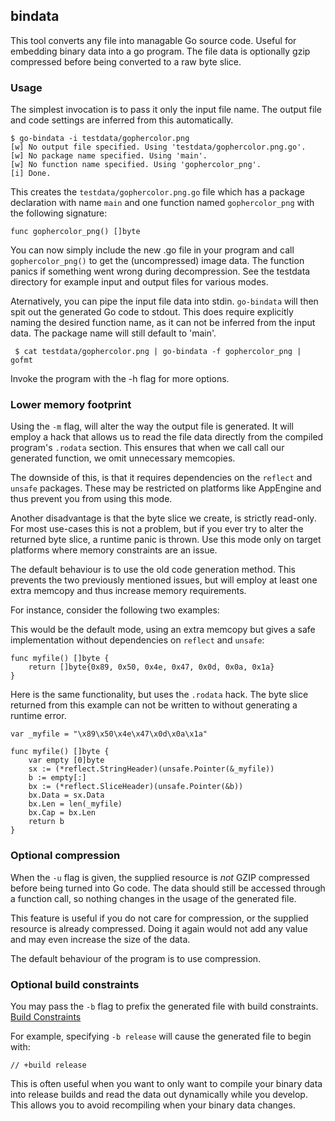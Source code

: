 ## bindata

This tool converts any file into managable Go source code. Useful for embedding
binary data into a go program. The file data is optionally gzip compressed
before being converted to a raw byte slice.

### Usage

The simplest invocation is to pass it only the input file name.
The output file and code settings are inferred from this automatically.

    $ go-bindata -i testdata/gophercolor.png
    [w] No output file specified. Using 'testdata/gophercolor.png.go'.
    [w] No package name specified. Using 'main'.
    [w] No function name specified. Using 'gophercolor_png'.
    [i] Done.

This creates the `testdata/gophercolor.png.go` file which has a package
declaration with name `main` and one function named `gophercolor_png` with
the following signature:

    func gophercolor_png() []byte

You can now simply include the new .go file in your program and call
`gophercolor_png()` to get the (uncompressed) image data. The function panics
if something went wrong during decompression. See the testdata directory for
example input and output files for various modes.

Aternatively, you can pipe the input file data into stdin. `go-bindata` will
then spit out the generated Go code to stdout. This does require explicitly
naming the desired function name, as it can not be inferred from the
input data. The package name will still default to 'main'.

     $ cat testdata/gophercolor.png | go-bindata -f gophercolor_png | gofmt

Invoke the program with the -h flag for more options.


### Lower memory footprint

Using the `-m` flag, will alter the way the output file is generated.
It will employ a hack that allows us to read the file data directly from
the compiled program's `.rodata` section. This ensures that when we call
call our generated function, we omit unnecessary memcopies.

The downside of this, is that it requires dependencies on the `reflect` and
`unsafe` packages. These may be restricted on platforms like AppEngine and
thus prevent you from using this mode.

Another disadvantage is that the byte slice we create, is strictly read-only.
For most use-cases this is not a problem, but if you ever try to alter the
returned byte slice, a runtime panic is thrown. Use this mode only on target
platforms where memory constraints are an issue.

The default behaviour is to use the old code generation method. This
prevents the two previously mentioned issues, but will employ at least one
extra memcopy and thus increase memory requirements.

For instance, consider the following two examples:

This would be the default mode, using an extra memcopy but gives a safe
implementation without dependencies on `reflect` and `unsafe`:

    func myfile() []byte {
        return []byte{0x89, 0x50, 0x4e, 0x47, 0x0d, 0x0a, 0x1a}
    }

Here is the same functionality, but uses the `.rodata` hack.
The byte slice returned from this example can not be written to without
generating a runtime error.

    var _myfile = "\x89\x50\x4e\x47\x0d\x0a\x1a"
    
    func myfile() []byte {
        var empty [0]byte
	    sx := (*reflect.StringHeader)(unsafe.Pointer(&_myfile))
	    b := empty[:]
	    bx := (*reflect.SliceHeader)(unsafe.Pointer(&b))
	    bx.Data = sx.Data
	    bx.Len = len(_myfile)
	    bx.Cap = bx.Len
	    return b
    }


### Optional compression

When the `-u` flag is given, the supplied resource is *not* GZIP compressed
before being turned into Go code. The data should still be accessed through
a function call, so nothing changes in the usage of the generated file.

This feature is useful if you do not care for compression, or the supplied
resource is already compressed. Doing it again would not add any value and may
even increase the size of the data.

The default behaviour of the program is to use compression.


### Optional build constraints

You may pass the `-b` flag to prefix the generated file with build constraints.
[Build Constraints](http://golang.org/pkg/go/build/#hdr-Build_Constraints)

For example, specifying `-b release` will cause the generated file to begin
with:

    // +build release

This is often useful when you want to only want to compile your binary data
into release builds and read the data out dynamically while you develop. This
allows you to avoid recompiling when your binary data changes.
